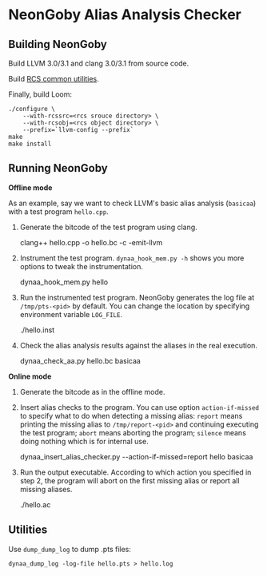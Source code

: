 NeonGoby Alias Analysis Checker
===============================

Building NeonGoby
-----------------

Build LLVM 3.0/3.1 and clang 3.0/3.1 from source code.

Build [RCS common utilities](https://github.com/wujingyue/rcs).

Finally, build Loom:

    ./configure \
        --with-rcssrc=<rcs srouce directory> \
        --with-rcsobj=<rcs object directory> \
        --prefix=`llvm-config --prefix`
    make
    make install

Running NeonGoby
----------------

**Offline mode**

As an example, say we want to check LLVM's basic alias analysis (`basicaa`) with
a test program `hello.cpp`.

1. Generate the bitcode of the test program using clang.


    clang++ hello.cpp -o hello.bc -c -emit-llvm

2. Instrument the test program. `dynaa_hook_mem.py -h` shows you more options to
   tweak the instrumentation.


    dynaa_hook_mem.py hello

3. Run the instrumented test program. NeonGoby generates the log file at
   `/tmp/pts-<pid>` by default. You can change the location by specifying
environment variable `LOG_FILE`.


    ./hello.inst

4. Check the alias analysis results against the aliases in the real execution.


    dynaa_check_aa.py hello.bc <log file> basicaa

**Online mode**

1. Generate the bitcode as in the offline mode.

2. Insert alias checks to the program. You can use option `action-if-missed` to
   specify what to do when detecting a missing alias: `report` means printing
the missing alias to `/tmp/report-<pid>` and continuing executing the test
program; `abort` means aborting the program; `silence` means doing nothing which
is for internal use.


    dynaa_insert_alias_checker.py --action-if-missed=report hello basicaa

3. Run the output executable. According to which action you specified in step 2,
   the program will abort on the first missing alias or report all missing
aliases.


    ./hello.ac

Utilities
---------

Use `dump_dump_log` to dump .pts files:

    dynaa_dump_log -log-file hello.pts > hello.log
